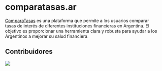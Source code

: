 # comparatasas.ar

[ComparaTasas](https://comparatasas.ar/) es una plataforma que permite a los usuarios comparar tasas de interés de diferentes instituciones financieras en Argentina. El objetivo es proporcionar una herramienta clara y robusta para ayudar a los Argentinos a mejorar su salud financiera.

## Contribuidores

<a href="https://github.com/enzonotario/comparatasas.ar/graphs/contributors">
  <img src="https://contrib.rocks/image?repo=enzonotario/comparatasas.ar" />
</a>
